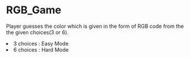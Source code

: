 # RGB_Game
Player guesses the color which is given in the form of RGB code from the the given choices(3 or 6).<br>
<li>3 choices : Easy Mode</li>
<li>6 choices : Hard Mode</li>

